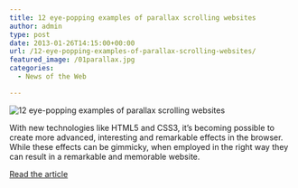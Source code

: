 ```yaml
---
title: 12 eye-popping examples of parallax scrolling websites
author: admin
type: post
date: 2013-01-26T14:15:00+00:00
url: /12-eye-popping-examples-of-parallax-scrolling-websites/
featured_image: /01parallax.jpg
categories:
  - News of the Web

---
```

<img src="https://i0.wp.com/media.creativebloq.futurecdn.net/sites/creativebloq.com/files/images/2013/01/01parallax.jpg?w=700" alt="12 eye-popping examples of parallax scrolling websites" data-recalc-dims="1" />

With new technologies like HTML5 and CSS3, it’s becoming possible to create more advanced, interesting and remarkable effects in the browser. While these effects can be gimmicky, when employed in the right way they can result in a remarkable and memorable website.

<a href="http://www.creativebloq.com/web-design/parallax-scrolling-1131762" title="12 eye-popping examples of parallax scrolling websites" target="_blank">Read the article</a>
